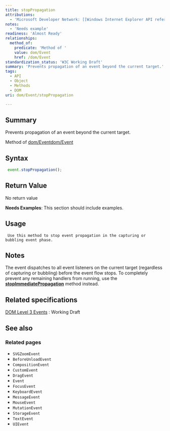 ```yaml
---
title: stopPropagation
attributions:
  - 'Microsoft Developer Network: [[Windows Internet Explorer API reference](http://msdn.microsoft.com/en-us/library/ie/hh828809%28v=vs.85%29.aspx) Article]'
notes:
  - 'Needs example'
readiness: 'Almost Ready'
relationships:
  method_of:
    predicate: 'Method of '
    value: dom/Event
    href: /dom/Event
standardization_status: 'W3C Working Draft'
summary: 'Prevents propagation of an event beyond the current target.'
tags:
  - API
  - Object
  - Methods
  - DOM
uri: dom/Event/stopPropagation

---
```

## Summary

Prevents propagation of an event beyond the current target.

Method of [dom/Event](/dom/Event)[dom/Event](/dom/Event)

## Syntax

``` js
 event.stopPropagation();
```

## Return Value

No return value

**Needs Examples**: This section should include examples.

## Usage

     Use this method to stop event propagation in the capturing or bubbling event phase.

## Notes

The event dispatches to all event listeners on the current target (regardless of capturing or bubbling) before the event flow stops. To completely prevent any remaining handlers from running, use the [**stopImmediatePropagation**](/dom/Event/stopImmediatePropagation) method instead.

## Related specifications

[DOM Level 3 Events](http://www.w3.org/TR/DOM-Level-3-Events/)
:   Working Draft

## See also

### Related pages

-   `SVGZoomEvent`
-   `BeforeUnloadEvent`
-   `CompositionEvent`
-   `CustomEvent`
-   `DragEvent`
-   `Event`
-   `FocusEvent`
-   `KeyboardEvent`
-   `MessageEvent`
-   `MouseEvent`
-   `MutationEvent`
-   `StorageEvent`
-   `TextEvent`
-   `UIEvent`
